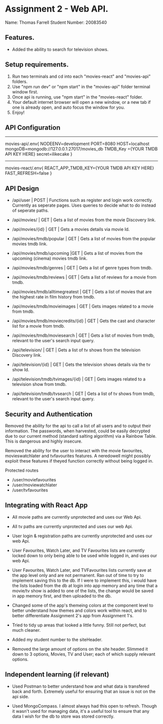 # Assignment 2 - Web API.
Name: Thomas Farrell
Student Number: 20083540

## Features.
 + Added the ability to search for television shows.

## Setup requirements.
1) Run two terminals and cd into each "movies-react" and "movies-api" folders.
2) Use "npm run dev" or "npm start" in the "movies-api" folder terminal window first.
3) Once api is running, use "npm start" in the "movies-react" folder.
4) Your default internet browser will open a new window, or a new tab if one is already open, and auto focus the window for you.
5) Enjoy!


## API Configuration
______________________
movies-api/.env{
NODEENV=development
PORT=8080
HOST=localhost
mongoDB=mongodb://127.0.0.1:27017/movies_db
TMDB_Key ={YOUR TMDB API KEY HERE}
secret=ilikecake
}
______________________
movies-react/.env{
REACT_APP_TMDB_KEY={YOUR TMDB API KEY HERE}
FAST_REFRESH=false
}


## API Design
+ /api/user | POST | Functions such as register and login work correctly. Currently as seperate pages. Uses queries to decide what to do instead of seperate paths.

+ /api/movies/ | GET | Gets a list of movies from the movie Discovery link.
+ /api/movies/{id} | GET | Gets a movies details via movie Id.
+ /api/movies/tmdb/popular | GET | Gets a list of movies from the popular movies tmdb link.
+ /api/movies/tmdb/upcoming |GET | Gets a list of movies from the upcoming (cinema) movies tmdb link.
+ /api/movies/tmdb/genres | GET | Gets a list of genre types from tmdb.
+ /api/movies/tmdb/reviews | GET | Gets a list of reviews for a movie from tmdb.
+ /api/movies/tmdb/alltimegreatest | GET | Gets a list of movies that are the highest rate in film history from tmdb.
+ /api/movies/tmdb/movieimages | GET | Gets images related to a movie from tmdb.
+ /api/movies/tmdb/moviecredits/{id} | GET | Gets the cast and character list for a movie from tmdb.
+ /api/movies/tmdb/moviesearch | GET | Gets a list of movies from tmdb, relevant to the user's search input query.

+ /api/television/ | GET | Gets a list of tv shows from the television Discovery link.
+ /api/television/{id} | GET | Gets the television shows details via the tv show Id.
+ /api/television/tmdb/tvimages/{id} | GET | Gets images related to a television show from tmdb.
+ /api/television/tmdb/tvsearch | GET | Gets a list of tv shows from tmdb, relevant to the user's search input query.


## Security and Authentication
Removed the ability for the api to call a list of all users and to output their information. The passwords, when harvested, could be easily decrypted due to our current method (standard salting algorithm) via a Rainbow Table. This is dangerous and highly insecure.

Removed the ability for the user to interact with the movie favourites, movieswatchlater and tvfavourites features. A neredowell might possibly exploit these features if theyed function correctly without being logged in.

Protected routes
+ /user/moviefavourites
+ /user/moviewatchlater
+ /user/tvfavourites


## Integrating with React App
- All movie paths are currently unprotected and uses our Web Api.

- All tv paths are currently unprotected and uses our web Api.

- User login & registration paths are currently unprotected and uses our web Api.

- User Favourites, Watch Later, and TV Favourites lists are currently locked down to only being able to be used while logged in, and uses our web Api.

- User Favourites, Watch Later, and TVFavourites lists currently save at the app level only and are not permanent. Ran out of time to try to implement saving this to the db. If I were to implement this, i would have the lists loaded from the db at login into app memory and any time that a movie/tv show is added to one of the lists, the change would be saved in app memory first, and then uploaded to the db.

- Changed some of the app's themeing colors at the component level to better understand how themes and colors work within react, and to better differentiate Assignment 2's app from Assignment 1's.

- Tried to tidy up areas that looked a little funny. Still not perfect, but much cleaner.

- Added my student number to the siteHeader.

- Removed the large amount of options on the site header. Slimmed it down to 3 options, Movies, TV and User; each of which supply relevant options.


## Independent learning (if relevant)
- Used Postman to better understand how and what data is transfered back and forth. Extremely useful for ensuring that an issue is not on the api side.

- Used MongoCompass. I almost always had this open to refresh. Though it wasn't used for managing data, it's a useful tool to ensure that any data I wish for the db to store was stored correctly.